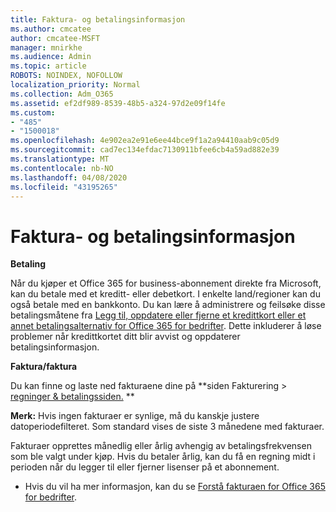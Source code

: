 ```yaml
---
title: Faktura- og betalingsinformasjon
ms.author: cmcatee
author: cmcatee-MSFT
manager: mnirkhe
ms.audience: Admin
ms.topic: article
ROBOTS: NOINDEX, NOFOLLOW
localization_priority: Normal
ms.collection: Adm_O365
ms.assetid: ef2df989-8539-48b5-a324-97d2e09f14fe
ms.custom:
- "485"
- "1500018"
ms.openlocfilehash: 4e902ea2e91e6ee44bce9f1a2a94410aab9c05d9
ms.sourcegitcommit: cad7ec134efdac7130911bfee6cb4a59ad882e39
ms.translationtype: MT
ms.contentlocale: nb-NO
ms.lasthandoff: 04/08/2020
ms.locfileid: "43195265"
---
```

# <a name="invoice-and-payment-information"></a>Faktura- og betalingsinformasjon

**Betaling**

Når du kjøper et Office 365 for business-abonnement direkte fra Microsoft, kan du betale med et kreditt- eller debetkort.  I enkelte land/regioner kan du også betale med en bankkonto.  Du kan lære å administrere og feilsøke disse betalingsmåtene fra [Legg til, oppdatere eller fjerne et kredittkort eller et annet betalingsalternativ for Office 365 for bedrifter](https://go.microsoft.com/fwlink/?linkid=2118133).  Dette inkluderer å løse problemer når kredittkortet ditt blir avvist og oppdaterer betalingsinformasjon.

**Faktura/faktura**

Du kan finne og laste ned fakturaene dine på **siden Fakturering > [regninger & betalingssiden.](https://go.microsoft.com/fwlink/p/?linkid=848039) **  

**Merk:** Hvis ingen fakturaer er synlige, må du kanskje justere datoperiodefilteret.  Som standard vises de siste 3 månedene med fakturaer.

Fakturaer opprettes månedlig eller årlig avhengig av betalingsfrekvensen som ble valgt under kjøp.  Hvis du betaler årlig, kan du få en regning midt i perioden når du legger til eller fjerner lisenser på et abonnement.
 
- Hvis du vil ha mer informasjon, kan du se [Forstå fakturaen for Office 365 for bedrifter](https://go.microsoft.com/fwlink/?linkid=2119101).
